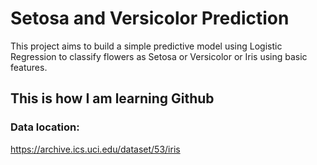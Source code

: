 # Setosa and Versicolor Prediction
This project aims to build a simple predictive model using Logistic Regression to 
classify  flowers as Setosa or Versicolor or Iris using basic features.

## This is how I am learning Github

### Data location:
https://archive.ics.uci.edu/dataset/53/iris
